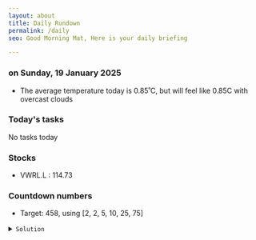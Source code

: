 ```yaml
---
layout: about
title: Daily Rundown
permalink: /daily
seo: Good Morning Mat, Here is your daily briefing

---
```


<!-- weather_marker starts -->
### on Sunday, 19 January 2025

- The average temperature today is 0.85˚C,
 but will feel like 0.85C with overcast clouds

<!-- weather_marker ends -->

### Today's tasks
<!-- task_marker starts -->
No tasks today
<!-- task_marker ends -->

### Stocks

<!-- stocks_marker starts -->

- VWRL.L : 114.73

<!-- stocks_marker ends -->

### Countdown numbers
<!-- game_marker starts -->

- Target: 458, using [2, 2, 5, 10, 25, 75]
<details><summary><code>Solution</code></summary>


Solution: ( 75 + 25 + 2 - 10 ) x 5 - 2
Total: 2 solutions.
</details>

<!-- game_marker ends -->

